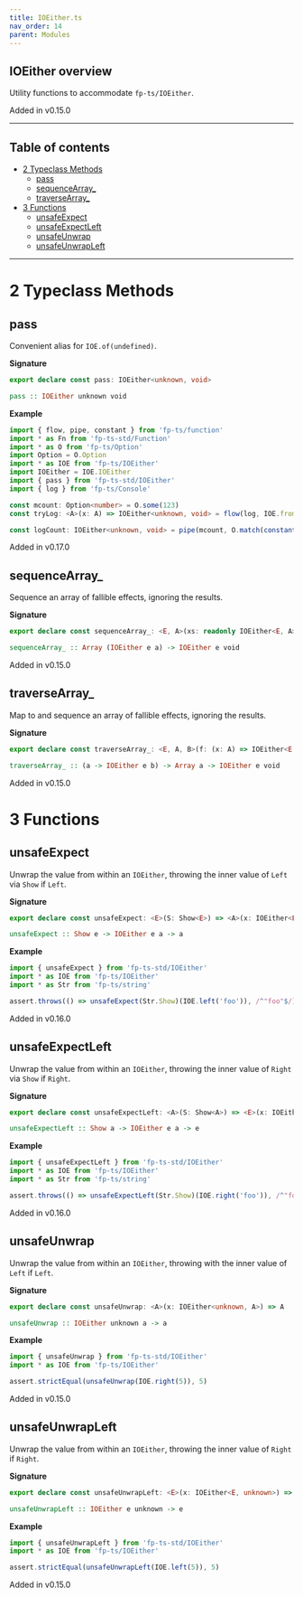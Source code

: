 ```yaml
---
title: IOEither.ts
nav_order: 14
parent: Modules
---
```


## IOEither overview

Utility functions to accommodate `fp-ts/IOEither`.

Added in v0.15.0

---

<h2 class="text-delta">Table of contents</h2>

- [2 Typeclass Methods](#2-typeclass-methods)
  - [pass](#pass)
  - [sequenceArray\_](#sequencearray_)
  - [traverseArray\_](#traversearray_)
- [3 Functions](#3-functions)
  - [unsafeExpect](#unsafeexpect)
  - [unsafeExpectLeft](#unsafeexpectleft)
  - [unsafeUnwrap](#unsafeunwrap)
  - [unsafeUnwrapLeft](#unsafeunwrapleft)

---

# 2 Typeclass Methods

## pass

Convenient alias for `IOE.of(undefined)`.

**Signature**

```ts
export declare const pass: IOEither<unknown, void>
```

```hs
pass :: IOEither unknown void
```

**Example**

```ts
import { flow, pipe, constant } from 'fp-ts/function'
import * as Fn from 'fp-ts-std/Function'
import * as O from 'fp-ts/Option'
import Option = O.Option
import * as IOE from 'fp-ts/IOEither'
import IOEither = IOE.IOEither
import { pass } from 'fp-ts-std/IOEither'
import { log } from 'fp-ts/Console'

const mcount: Option<number> = O.some(123)
const tryLog: <A>(x: A) => IOEither<unknown, void> = flow(log, IOE.fromIO)

const logCount: IOEither<unknown, void> = pipe(mcount, O.match(constant(pass), tryLog))
```

Added in v0.17.0

## sequenceArray\_

Sequence an array of fallible effects, ignoring the results.

**Signature**

```ts
export declare const sequenceArray_: <E, A>(xs: readonly IOEither<E, A>[]) => IOEither<E, void>
```

```hs
sequenceArray_ :: Array (IOEither e a) -> IOEither e void
```

Added in v0.15.0

## traverseArray\_

Map to and sequence an array of fallible effects, ignoring the results.

**Signature**

```ts
export declare const traverseArray_: <E, A, B>(f: (x: A) => IOEither<E, B>) => (xs: readonly A[]) => IOEither<E, void>
```

```hs
traverseArray_ :: (a -> IOEither e b) -> Array a -> IOEither e void
```

Added in v0.15.0

# 3 Functions

## unsafeExpect

Unwrap the value from within an `IOEither`, throwing the inner value of
`Left` via `Show` if `Left`.

**Signature**

```ts
export declare const unsafeExpect: <E>(S: Show<E>) => <A>(x: IOEither<E, A>) => A
```

```hs
unsafeExpect :: Show e -> IOEither e a -> a
```

**Example**

```ts
import { unsafeExpect } from 'fp-ts-std/IOEither'
import * as IOE from 'fp-ts/IOEither'
import * as Str from 'fp-ts/string'

assert.throws(() => unsafeExpect(Str.Show)(IOE.left('foo')), /^"foo"$/)
```

Added in v0.16.0

## unsafeExpectLeft

Unwrap the value from within an `IOEither`, throwing the inner value of
`Right` via `Show` if `Right`.

**Signature**

```ts
export declare const unsafeExpectLeft: <A>(S: Show<A>) => <E>(x: IOEither<E, A>) => E
```

```hs
unsafeExpectLeft :: Show a -> IOEither e a -> e
```

**Example**

```ts
import { unsafeExpectLeft } from 'fp-ts-std/IOEither'
import * as IOE from 'fp-ts/IOEither'
import * as Str from 'fp-ts/string'

assert.throws(() => unsafeExpectLeft(Str.Show)(IOE.right('foo')), /^"foo"$/)
```

Added in v0.16.0

## unsafeUnwrap

Unwrap the value from within an `IOEither`, throwing with the inner value of
`Left` if `Left`.

**Signature**

```ts
export declare const unsafeUnwrap: <A>(x: IOEither<unknown, A>) => A
```

```hs
unsafeUnwrap :: IOEither unknown a -> a
```

**Example**

```ts
import { unsafeUnwrap } from 'fp-ts-std/IOEither'
import * as IOE from 'fp-ts/IOEither'

assert.strictEqual(unsafeUnwrap(IOE.right(5)), 5)
```

Added in v0.15.0

## unsafeUnwrapLeft

Unwrap the value from within an `IOEither`, throwing the inner value of
`Right` if `Right`.

**Signature**

```ts
export declare const unsafeUnwrapLeft: <E>(x: IOEither<E, unknown>) => E
```

```hs
unsafeUnwrapLeft :: IOEither e unknown -> e
```

**Example**

```ts
import { unsafeUnwrapLeft } from 'fp-ts-std/IOEither'
import * as IOE from 'fp-ts/IOEither'

assert.strictEqual(unsafeUnwrapLeft(IOE.left(5)), 5)
```

Added in v0.15.0
